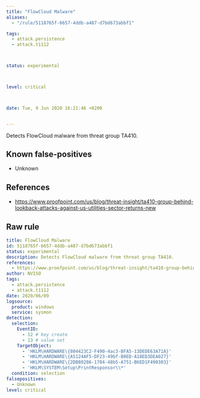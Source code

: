 ```yaml
---
title: "FlowCloud Malware"
aliases:
  - "/rule/5118765f-6657-4ddb-a487-d7bd673abbf1"

tags:
  - attack.persistence
  - attack.t1112



status: experimental



level: critical



date: Tue, 9 Jun 2020 16:21:46 +0200


---
```


Detects FlowCloud malware from threat group TA410.

<!--more-->


## Known false-positives

* Unknown



## References

* https://www.proofpoint.com/us/blog/threat-insight/ta410-group-behind-lookback-attacks-against-us-utilities-sector-returns-new


## Raw rule
```yaml
title: FlowCloud Malware
id: 5118765f-6657-4ddb-a487-d7bd673abbf1
status: experimental
description: Detects FlowCloud malware from threat group TA410.
references:
  - https://www.proofpoint.com/us/blog/threat-insight/ta410-group-behind-lookback-attacks-against-us-utilities-sector-returns-new
author: NVISO
tags:
  - attack.persistence
  - attack.t1112
date: 2020/06/09
logsource:
  product: windows
  service: sysmon
detection:
  selection:
    EventID:
      - 12 # key create
      - 13 # value set
    TargetObject:
      - 'HKLM\HARDWARE\{804423C2-F490-4ac3-BFA5-13DEDE63A71A}'
      - 'HKLM\HARDWARE\{A5124AF5-DF23-49bf-B0ED-A18ED3DEA027}'
      - 'HKLM\HARDWARE\{2DB80286-1784-48b5-A751-B6ED1F490303}'
      - 'HKLM\SYSTEM\Setup\PrintResponsor\\*'
  condition: selection
falsepositives:
  - Unknown
level: critical

```
